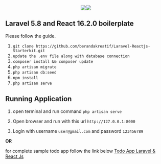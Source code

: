 <p align="center"><img src="https://laravel.com/assets/img/components/logo-laravel.svg"><img src="https://appendto.com/wp-content/uploads/2016/05/React-1.png"></p>

## Laravel 5.8 and React 16.2.0 boilerplate

Please follow the guide.

1. `git clone https://github.com/berandakreatif/Laravel-Reactjs-Starterkit.git`
2. `update the .env file along with database connection`
3. `composer install && composer update`
4. `php artisan migrate`
5. `php artisan db:seed`
6. `npm install`
6. `php artisan serve`

## Running Application
1. open terminal and run command `php artisan serve`

2. Open browser and run with this url `http://127.0.0.1:8000`

3. Login with username `user@gmail.com` and password `123456789`

**OR**

for complete sample todo app follow the link below
    [Todo App Laravel & React Js](https://github.com/berandakreatif/Laravel-Reactjs-CRUD-Todo-App)

